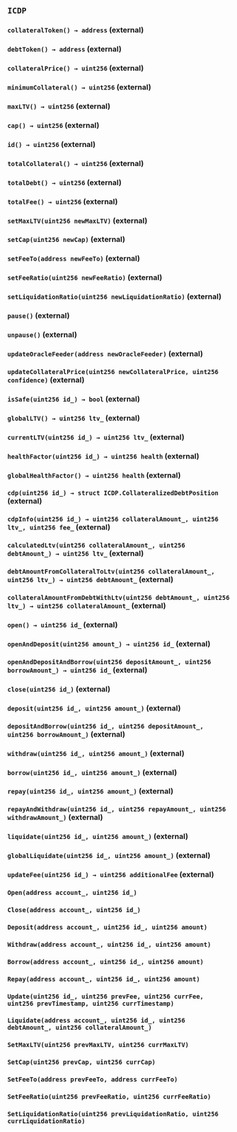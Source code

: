 ## `ICDP`






### `collateralToken() → address` (external)





### `debtToken() → address` (external)





### `collateralPrice() → uint256` (external)





### `minimumCollateral() → uint256` (external)





### `maxLTV() → uint256` (external)





### `cap() → uint256` (external)





### `id() → uint256` (external)





### `totalCollateral() → uint256` (external)





### `totalDebt() → uint256` (external)





### `totalFee() → uint256` (external)





### `setMaxLTV(uint256 newMaxLTV)` (external)





### `setCap(uint256 newCap)` (external)





### `setFeeTo(address newFeeTo)` (external)





### `setFeeRatio(uint256 newFeeRatio)` (external)





### `setLiquidationRatio(uint256 newLiquidationRatio)` (external)





### `pause()` (external)





### `unpause()` (external)





### `updateOracleFeeder(address newOracleFeeder)` (external)





### `updateCollateralPrice(uint256 newCollateralPrice, uint256 confidence)` (external)





### `isSafe(uint256 id_) → bool` (external)





### `globalLTV() → uint256 ltv_` (external)





### `currentLTV(uint256 id_) → uint256 ltv_` (external)





### `healthFactor(uint256 id_) → uint256 health` (external)





### `globalHealthFactor() → uint256 health` (external)





### `cdp(uint256 id_) → struct ICDP.CollateralizedDebtPosition` (external)





### `cdpInfo(uint256 id_) → uint256 collateralAmount_, uint256 ltv_, uint256 fee_` (external)





### `calculatedLtv(uint256 collateralAmount_, uint256 debtAmount_) → uint256 ltv_` (external)





### `debtAmountFromCollateralToLtv(uint256 collateralAmount_, uint256 ltv_) → uint256 debtAmount_` (external)





### `collateralAmountFromDebtWithLtv(uint256 debtAmount_, uint256 ltv_) → uint256 collateralAmount_` (external)





### `open() → uint256 id_` (external)





### `openAndDeposit(uint256 amount_) → uint256 id_` (external)





### `openAndDepositAndBorrow(uint256 depositAmount_, uint256 borrowAmount_) → uint256 id_` (external)





### `close(uint256 id_)` (external)





### `deposit(uint256 id_, uint256 amount_)` (external)





### `depositAndBorrow(uint256 id_, uint256 depositAmount_, uint256 borrowAmount_)` (external)





### `withdraw(uint256 id_, uint256 amount_)` (external)





### `borrow(uint256 id_, uint256 amount_)` (external)





### `repay(uint256 id_, uint256 amount_)` (external)





### `repayAndWithdraw(uint256 id_, uint256 repayAmount_, uint256 withdrawAmount_)` (external)





### `liquidate(uint256 id_, uint256 amount_)` (external)





### `globalLiquidate(uint256 id_, uint256 amount_)` (external)





### `updateFee(uint256 id_) → uint256 additionalFee` (external)






### `Open(address account_, uint256 id_)`





### `Close(address account_, uint256 id_)`





### `Deposit(address account_, uint256 id_, uint256 amount)`





### `Withdraw(address account_, uint256 id_, uint256 amount)`





### `Borrow(address account_, uint256 id_, uint256 amount)`





### `Repay(address account_, uint256 id_, uint256 amount)`





### `Update(uint256 id_, uint256 prevFee, uint256 currFee, uint256 prevTimestamp, uint256 currTimestamp)`





### `Liquidate(address account_, uint256 id_, uint256 debtAmount_, uint256 collateralAmount_)`





### `SetMaxLTV(uint256 prevMaxLTV, uint256 currMaxLTV)`





### `SetCap(uint256 prevCap, uint256 currCap)`





### `SetFeeTo(address prevFeeTo, address currFeeTo)`





### `SetFeeRatio(uint256 prevFeeRatio, uint256 currFeeRatio)`





### `SetLiquidationRatio(uint256 prevLiquidationRatio, uint256 currLiquidationRatio)`





